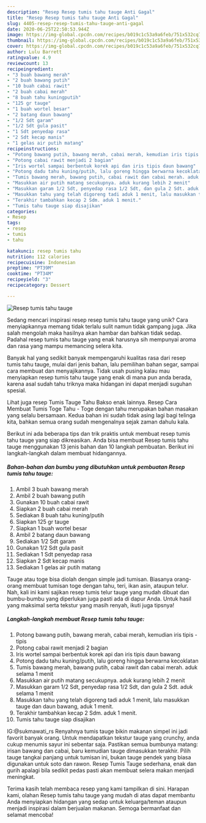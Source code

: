 ```yaml
---
description: "Resep Resep tumis tahu tauge Anti Gagal"
title: "Resep Resep tumis tahu tauge Anti Gagal"
slug: 4405-resep-resep-tumis-tahu-tauge-anti-gagal
date: 2020-06-25T22:50:53.944Z
image: https://img-global.cpcdn.com/recipes/b019c1c53a9a6feb/751x532cq70/resep-tumis-tahu-tauge-foto-resep-utama.jpg
thumbnail: https://img-global.cpcdn.com/recipes/b019c1c53a9a6feb/751x532cq70/resep-tumis-tahu-tauge-foto-resep-utama.jpg
cover: https://img-global.cpcdn.com/recipes/b019c1c53a9a6feb/751x532cq70/resep-tumis-tahu-tauge-foto-resep-utama.jpg
author: Lulu Barrett
ratingvalue: 4.9
reviewcount: 13
recipeingredient:
- "3 buah bawang merah"
- "2 buah bawang putih"
- "10 buah cabai rawit"
- "2 buah cabai merah"
- "8 buah tahu kuningputih"
- "125 gr tauge"
- "1 buah wortel besar"
- "2 batang daun bawang"
- "1/2 Sdt garam"
- "1/2 Sdt gula pasit"
- "1 Sdt penyedap rasa"
- "2 Sdt kecap manis"
- "1 gelas air putih matang"
recipeinstructions:
- "Potong bawang putih, bawang merah, cabai merah, kemudian iris tipis - tipis"
- "Potong cabai rawit menjadi 2 bagian"
- "Iris wortel sampai berbentuk korek api dan iris tipis daun bawang"
- "Potong dadu tahu kuning/putih, lalu goreng hingga berwarna kecoklatan"
- "Tumis bawang merah, bawang putih, cabai rawit dan cabai merah. aduk selama 1 menit"
- "Masukkan air putih matang secukupnya. aduk kurang lebih 2 menit"
- "Masukkan garam 1/2 Sdt, penyedap rasa 1/2 Sdt, dan gula 2 Sdt. aduk selama 1 menit"
- "Masukkan tahu yang telah digoreng tadi aduk 1 menit, lalu masukkan tauge dan daun bawang, aduk 1 menit."
- "Terakhir tambahkan kecap 2 Sdm. aduk 1 menit."
- "Tumis tahu tauge siap disajikan"
categories:
- Resep
tags:
- resep
- tumis
- tahu

katakunci: resep tumis tahu 
nutrition: 112 calories
recipecuisine: Indonesian
preptime: "PT39M"
cooktime: "PT34M"
recipeyield: "3"
recipecategory: Dessert

---
```



![Resep tumis tahu tauge](https://img-global.cpcdn.com/recipes/b019c1c53a9a6feb/751x532cq70/resep-tumis-tahu-tauge-foto-resep-utama.jpg)

Sedang mencari inspirasi resep resep tumis tahu tauge yang unik? Cara menyiapkannya memang tidak terlalu sulit namun tidak gampang juga. Jika salah mengolah maka hasilnya akan hambar dan bahkan tidak sedap. Padahal resep tumis tahu tauge yang enak harusnya sih mempunyai aroma dan rasa yang mampu memancing selera kita.

Banyak hal yang sedikit banyak mempengaruhi kualitas rasa dari resep tumis tahu tauge, mulai dari jenis bahan, lalu pemilihan bahan segar, sampai cara membuat dan menyajikannya. Tidak usah pusing kalau mau menyiapkan resep tumis tahu tauge yang enak di mana pun anda berada, karena asal sudah tahu triknya maka hidangan ini dapat menjadi suguhan spesial.

Lihat juga resep Tumis Tauge Tahu Bakso enak lainnya. Resep Cara Membuat Tumis Toge Tahu - Toge dengan tahu merupakan bahan masakan yang selalu bersamaan. Kedua bahan ini sudah tidak asing lagi bagi telinga kita, bahkan semua orang sudah mengenalnya sejak zaman dahulu kala.


Berikut ini ada beberapa tips dan trik praktis untuk membuat resep tumis tahu tauge yang siap dikreasikan. Anda bisa membuat Resep tumis tahu tauge menggunakan 13 jenis bahan dan 10 langkah pembuatan. Berikut ini langkah-langkah dalam membuat hidangannya.

<!--inarticleads1-->

##### Bahan-bahan dan bumbu yang dibutuhkan untuk pembuatan Resep tumis tahu tauge:

1. Ambil 3 buah bawang merah
1. Ambil 2 buah bawang putih
1. Gunakan 10 buah cabai rawit
1. Siapkan 2 buah cabai merah
1. Sediakan 8 buah tahu kuning/putih
1. Siapkan 125 gr tauge
1. Siapkan 1 buah wortel besar
1. Ambil 2 batang daun bawang
1. Sediakan 1/2 Sdt garam
1. Gunakan 1/2 Sdt gula pasit
1. Sediakan 1 Sdt penyedap rasa
1. Siapkan 2 Sdt kecap manis
1. Sediakan 1 gelas air putih matang


Tauge atau toge bisa diolah dengan simple jadi tumisan. Biasanya orang-orang membuat tumisan toge dengan tahu, teri, ikan asin, ataupun telur. Nah, kali ini kami sajikan resep tumis telur tauge yang mudah dibuat dan bumbu-bumbu yang diperlukan juga pasti ada di dapur Anda. Untuk hasil yang maksimal serta tekstur yang masih renyah, ikuti juga tipsnya! 

<!--inarticleads2-->

##### Langkah-langkah membuat Resep tumis tahu tauge:

1. Potong bawang putih, bawang merah, cabai merah, kemudian iris tipis - tipis
1. Potong cabai rawit menjadi 2 bagian
1. Iris wortel sampai berbentuk korek api dan iris tipis daun bawang
1. Potong dadu tahu kuning/putih, lalu goreng hingga berwarna kecoklatan
1. Tumis bawang merah, bawang putih, cabai rawit dan cabai merah. aduk selama 1 menit
1. Masukkan air putih matang secukupnya. aduk kurang lebih 2 menit
1. Masukkan garam 1/2 Sdt, penyedap rasa 1/2 Sdt, dan gula 2 Sdt. aduk selama 1 menit
1. Masukkan tahu yang telah digoreng tadi aduk 1 menit, lalu masukkan tauge dan daun bawang, aduk 1 menit.
1. Terakhir tambahkan kecap 2 Sdm. aduk 1 menit.
1. Tumis tahu tauge siap disajikan


IG:@sukmawati_rs Renyahnya tumis tauge bikin makanan simpel ini jadi favorit banyak orang. Untuk mendapatkan tekstur tauge yang crunchy, anda cukup menumis sayur ini sebentar saja. Pastikan semua bumbunya matang: irisan bawang dan cabai, baru kemudian tauge dimasukkan terakhir. Pilih tauge tangkai panjang untuk tumisan ini, bukan tauge pendek yang biasa digunakan untuk soto dan rawon. Resep Tumis Tauge sederhana, enak dan gurih apalagi bila sedikit pedas pasti akan membuat selera makan menjadi meningkat. 

Terima kasih telah membaca resep yang kami tampilkan di sini. Harapan kami, olahan Resep tumis tahu tauge yang mudah di atas dapat membantu Anda menyiapkan hidangan yang sedap untuk keluarga/teman ataupun menjadi inspirasi dalam berjualan makanan. Semoga bermanfaat dan selamat mencoba!
